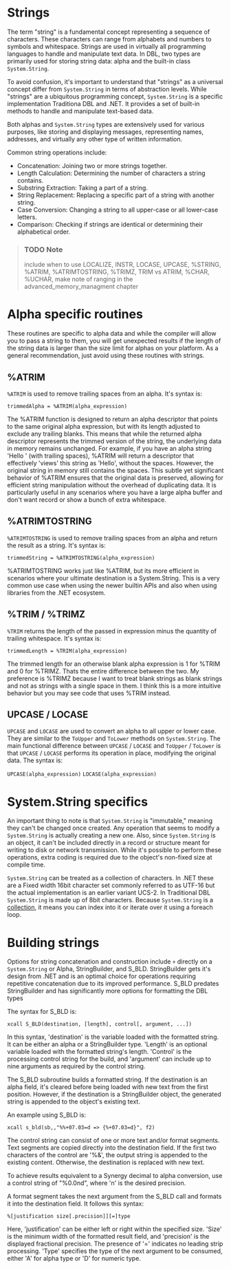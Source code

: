 # Strings
The term "string" is a fundamental concept representing a sequence of characters. These characters can range from alphabets and numbers to symbols and whitespace. Strings are used in virtually all programming languages to handle and manipulate text data. In DBL, two types are primarily used for storing string data: alpha and the built-in class `System.String`.

To avoid confusion, it's important to understand that "strings" as a universal concept differ from `System.String` in terms of abstraction levels. While "strings" are a ubiquitous programming concept, `System.String` is a specific implementation Traditiona DBL and .NET. It provides a set of built-in methods to handle and manipulate text-based data.

Both alphas and `System.String` types are extensively used for various purposes, like storing and displaying messages, representing names, addresses, and virtually any other type of written information.

Common string operations include:

-   Concatenation: Joining two or more strings together.
-   Length Calculation: Determining the number of characters a string contains.
-   Substring Extraction: Taking a part of a string.
-   String Replacement: Replacing a specific part of a string with another string.
-   Case Conversion: Changing a string to all upper-case or all lower-case letters.
-   Comparison: Checking if strings are identical or determining their alphabetical order.

> ### TODO Note
> include when to use LOCALIZE, INSTR, LOCASE, UPCASE, %STRING, %ATRIM, %ATRIMTOSTRING, %TRIMZ, TRIM vs ATRIM, %CHAR, %UCHAR, make note of ranging in the advanced_memory_managment chapter 

# Alpha specific routines
These routines are specific to alpha data and while the compiler will allow you to pass a string to them, you will get unexpected results if the length of the string data is larger than the size limit for alphas on your platform. As a general recommendation, just avoid using these routines with strings.

## %ATRIM
`%ATRIM` is used to remove trailing spaces from an alpha. It's syntax is:

`trimmedAlpha = %ATRIM(alpha_expression)`

The %ATRIM function is designed to return an alpha descriptor that points to the same original alpha expression, but with its length adjusted to exclude any trailing blanks. This means that while the returned alpha descriptor represents the trimmed version of the string, the underlying data in memory remains unchanged. For example, if you have an alpha string 'Hello ' (with trailing spaces), %ATRIM will return a descriptor that effectively 'views' this string as 'Hello', without the spaces. However, the original string in memory still contains the spaces. This subtle yet significant behavior of %ATRIM ensures that the original data is preserved, allowing for efficient string manipulation without the overhead of duplicating data. It is particularly useful in any scenarios where you have a large alpha buffer and don't want record or show a bunch of extra whitespace.

## %ATRIMTOSTRING
`%ATRIMTOSTRING` is used to remove trailing spaces from an alpha and return the result as a string. It's syntax is:

`trimmedString = %ATRIMTOSTRING(alpha_expression)`

%ATRIMTOSTRING works just like %ATRIM, but its more efficient in scenarios where your ultimate destination is a System.String. This is a very common use case when using the newer builtin APIs and also when using libraries from the .NET ecosystem.

## %TRIM / %TRIMZ
`%TRIM` returns the length of the passed in expression minus the quantity of trailing whitespace. It's syntax is:

`trimmedLength = %TRIM(alpha_expression)`

The trimmed length for an otherwise blank alpha expression is 1 for %TRIM and 0 for %TRIMZ. Thats the entire difference between the two. My preference is %TRIMZ because I want to treat blank strings as blank strings and not as strings with a single space in them. I think this is a more intuitive behavior but you may see code that uses %TRIM instead.

## UPCASE / LOCASE
`UPCASE` and `LOCASE` are used to convert an alpha to all upper or lower case. They are similar to the `ToUpper` and `ToLower` methods on `System.String`. The main functional difference between `UPCASE` / `LOCASE` and `ToUpper` / `ToLower` is that `UPCASE` / `LOCASE` performs its operation in place, modifying the original data. The syntax is:

`UPCASE(alpha_expression)`
`LOCASE(alpha_expression)`

# System.String specifics

An important thing to note is that `System.String` is "immutable," meaning they can't be changed once created. Any operation that seems to modify a `System.String` is actually creating a new one. Also, since `System.String` is an object, it can't be included directly in a record or structure meant for writing to disk or network transmission. While it's possible to perform these operations, extra coding is required due to the object's non-fixed size at compile time.

`System.String` can be treated as a collection of characters. In .NET these are a Fixed width 16bit character set commonly referred to as UTF-16 but the actual implementation is an earlier variant UCS-2. In Traditional DBL `System.String` is made up of 8bit characters. Because `System.String` is a [collection](../collections/collections.md), it means you can index into it or iterate over it using a foreach loop.

# Building strings

Options for string concatenation and construction include `+` directly on a `System.String` or Alpha, StringBuilder, and S_BLD. StringBuilder gets it's design from .NET and is an optimal choice for operations requiring repetitive concatenation due to its improved performance. S_BLD predates StringBuilder and has significantly more options for formatting the DBL types

The syntax for S_BLD is:

`xcall S_BLD(destination, [length], control[, argument, ...])`

In this syntax, 'destination' is the variable loaded with the formatted string. It can be either an alpha or a StringBuilder type. 'Length' is an optional variable loaded with the formatted string's length. 'Control' is the processing control string for the build, and 'argument' can include up to nine arguments as required by the control string.

The S_BLD subroutine builds a formatted string. If the destination is an alpha field, it's cleared before being loaded with new text from the first position. However, if the destination is a StringBuilder object, the generated string is appended to the object's existing text.

An example using S_BLD is:

`xcall s_bld(sb,,"%%+07.03=d => {%+07.03=d}", f2)`

The control string can consist of one or more text and/or format segments. Text segments are copied directly into the destination field. If the first two characters of the control are '%&', the output string is appended to the existing content. Otherwise, the destination is replaced with new text.

To achieve results equivalent to a Synergy decimal to alpha conversion, use a control string of "%0.0nd", where 'n' is the desired precision.

A format segment takes the next argument from the S_BLD call and formats it into the destination field. It follows this syntax:

`%[justification size[.precision]][=]type`

Here, 'justification' can be either left or right within the specified size. 'Size' is the minimum width of the formatted result field, and 'precision' is the displayed fractional precision. The presence of '=' indicates no leading strip processing. 'Type' specifies the type of the next argument to be consumed, either 'A' for alpha type or 'D' for numeric type.